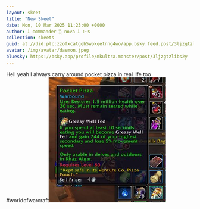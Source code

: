 ```yaml
---
layout: skeet
title: "New Skeet"
date: Mon, 10 Mar 2025 11:23:00 +0000
author: ⸸ commander ░ nova ⸸ :~$
collection: skeets
guid: at://did:plc:zzofxcatgqb5wpkqetnng4wo/app.bsky.feed.post/3ljzgtzlibs2y
avatar: /img/avatar/daemon.jpeg
bluesky: https://bsky.app/profile/mkultra.monster/post/3ljzgtzlibs2y
---
```


Hell yeah I always carry around pocket pizza in real life too #worldofwarcraft<img src="/assets/media/bafkreicsvcsdbhe4ehbhfdjk5zqhi554ahrg4mirvjgtrwgkkcky6ffxfi.jpeg" alt="Image">
